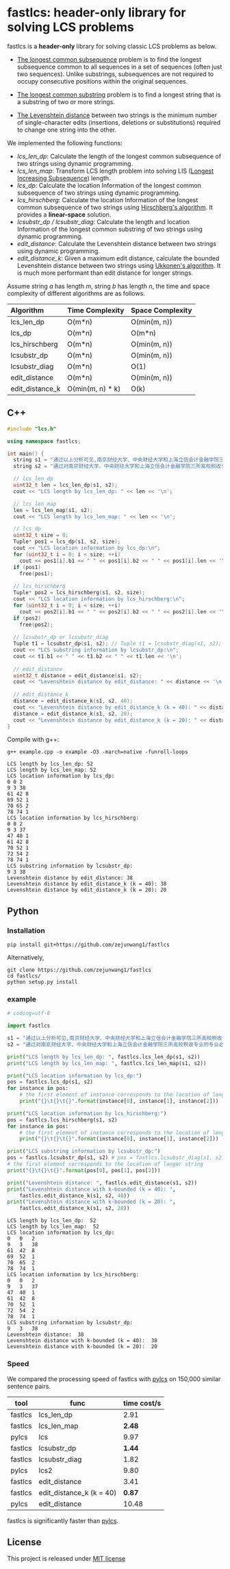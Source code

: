 # fastlcs: header-only library for solving LCS problems

fastlcs is a **header-only** library for solving classic LCS problems as below.

- [The longest common subsequence](https://en.wikipedia.org/wiki/Longest_common_subsequence) problem is to find the longest subsequence common to all sequences in a set of sequences (often just two sequences). Unlike substrings, subsequences are not required to occupy consecutive positions within the original sequences.

- [The longest common substring](https://en.wikipedia.org/wiki/Longest_common_substring) problem is to find a longest string that is a substring of two or more strings.

- [The Levenshtein distance](https://en.wikipedia.org/wiki/Levenshtein_distance) between two strings is the minimum number of single-character edits (insertions, deletions or substitutions) required to change one string into the other.

We implemented the following functions:

- *lcs_len_dp*: Calculate the length of the longest common subsequence of two strings using dynamic programming.
- *lcs_len_map*: Transform LCS length problem into solving LIS ([Longest Increasing Subsequence](https://en.wikipedia.org/wiki/Longest_increasing_subsequence)) length.
- *lcs_dp*: Calculate the location Information of the longest common subsequence of two strings using dynamic programming.
- *lcs_hirschberg*: Calculate the location Information of the longest common subsequence of two strings using [Hirschberg's algorithm](https://en.wikipedia.org/wiki/Hirschberg%27s_algorithm). It provides a **linear-space** solution.
- *lcsubstr_dp / lcsubstr_diag*: Calculate the length and location Information of the longest common substring of two strings using dynamic programming.
- *edit_distance*: Calculate the Levenshtein distance between two strings using dynamic programming.
- *edit_distance_k*: Given a maximum edit distance, calculate the bounded Levenshtein distance between two strings using [Ukkonen's algorithm](https://www.cs.helsinki.fi/u/ukkonen/InfCont85.PDF). It is much more performant than edit distance for longer strings.

Assume string *a* has length *m*, string *b* has length *n*, the time and space complexity of different algorithms are as follows.

| Algorithm       | Time Complexity  | Space Complexity |
|:--------------- | ---------------- | ---------------- |
| lcs_len_dp      | O(m*n)           | O(min(m, n))     |
| lcs_dp          | O(m*n)           | O(m*n)           |
| lcs_hirschberg  | O(m*n)           | O(min(m, n))     |
| lcsubstr_dp     | O(m*n)           | O(min(m, n))     |
| lcsubstr_diag   | O(m*n)           | O(1)             |
| edit_distance   | O(m*n)           | O(min(m, n))     |
| edit_distance_k | O(min(m, n) * k) | O(k)             |

## C++

```cpp
#include "lcs.h"

using namespace fastlcs;

int main() {
  string s1 = "通过以上分析可见,南京财经大学、中央财经大学和上海立信会计金融学院三所高校税收专业的专业必修课课程设计大同小异,而三个学校专业选修课和实践课课程设置差距较大。";
  string s2 = "通过对南京财经大学、中央财经大学和上海立信会计金融学院三所高校税收专业的专业必修课、专业选修课和实践教学课的设置进行研究,为本专业课程的调整提供参考。";

  // lcs_len_dp
  uint32_t len = lcs_len_dp(s1, s2);
  cout << "LCS length by lcs_len_dp: " << len << '\n';

  // lcs_len_map
  len = lcs_len_map(s1, s2);
  cout << "LCS length by lcs_len_map: " << len << '\n';

  // lcs_dp
  uint32_t size = 0;
  Tuple* pos1 = lcs_dp(s1, s2, size);
  cout << "LCS location information by lcs_dp:\n";
  for (uint32_t i = 0; i < size; ++i)
    cout << pos1[i].b1 << " " << pos1[i].b2 << " " << pos1[i].len << '\n';
  if (pos1)
    free(pos1);
 
  // lcs_hirschberg
  Tuple* pos2 = lcs_hirschberg(s1, s2, size);
  cout << "LCS location information by lcs_hirschberg:\n";
  for (uint32_t i = 0; i < size; ++i)
    cout << pos2[i].b1 << " " << pos2[i].b2 << " " << pos2[i].len << '\n';
  if (pos2)
    free(pos2);
  
  // lcsubstr_dp or lcsubstr_diag
  Tuple t1 = lcsubstr_dp(s1, s2); // Tuple t1 = lcsubstr_diag(s1, s2);
  cout << "LCS substring information by lcsubstr_dp:\n";
  cout << t1.b1 << " " << t1.b2 << " " << t1.len << '\n';
  
  // edit_distance
  uint32_t distance = edit_distance(s1, s2);
  cout << "Levenshtein distance by edit_distance: " << distance << '\n';
  
  // edit_distance_k
  distance = edit_distance_k(s1, s2, 40);
  cout << "Levenshtein distance by edit_distance_k (k = 40): " << distance << '\n';
  distance = edit_distance_k(s1, s2, 20);
  cout << "Levenshtein distance by edit_distance_k (k = 20): " << distance << '\n';
}


```

Compile with g++:

```shell
g++ example.cpp -o example -O3 -march=native -funroll-loops
```

```context
LCS length by lcs_len_dp: 52
LCS length by lcs_len_map: 52
LCS location information by lcs_dp:
0 0 2
9 3 38
61 42 8
69 52 1
70 65 2
78 74 1
LCS location information by lcs_hirschberg:
0 0 2
9 3 37
47 40 1
61 42 8
70 52 1
72 54 2
78 74 1
LCS substring information by lcsubstr_dp:
9 3 38
Levenshtein distance by edit_distance: 38
Levenshtein distance by edit_distance_k (k = 40): 38
Levenshtein distance by edit_distance_k (k = 20): 20
```

## Python

### Installation

```shell
pip install git+https://github.com/zejunwang1/fastlcs
```

Alternatively,

```shell
git clone https://github.com/zejunwang1/fastlcs
cd fastlcs/
python setup.py install
```

### example

```python
# coding=utf-8

import fastlcs

s1 = "通过以上分析可见,南京财经大学、中央财经大学和上海立信会计金融学院三所高校税收专业的专业必修课课程设计大同小异,而三个学校专业选修课和实践课课程设置差距较大。"
s2 = "通过对南京财经大学、中央财经大学和上海立信会计金融学院三所高校税收专业的专业必修课、专业选修课和实践教学课的设置进行研究,为本专业课程的调整提供参考。"

print("LCS length by lcs_len_dp: ", fastlcs.lcs_len_dp(s1, s2))
print("LCS length by lcs_len_map: ", fastlcs.lcs_len_map(s1, s2))

print("LCS location information by lcs_dp:")
pos = fastlcs.lcs_dp(s1, s2)
for instance in pos:
    # the first element of instance corresponds to the location of longer string
    print("{}\t{}\t{}".format(instance[0], instance[1], instance[2]))

print("LCS location information by lcs_hirschberg:")
pos = fastlcs.lcs_hirschberg(s1, s2)
for instance in pos:
    # the first element of instance corresponds to the location of longer string
    print("{}\t{}\t{}".format(instance[0], instance[1], instance[2]))

print("LCS substring information by lcsubstr_dp:")
pos = fastlcs.lcsubstr_dp(s1, s2) # pos = fastlcs.lcsubstr_diag(s1, s2)
# the first element corresponds to the location of longer string
print("{}\t{}\t{}".format(pos[0], pos[1], pos[2]))

print("Levenshtein distance: ", fastlcs.edit_distance(s1, s2))
print("Levenshtein distance with k-bounded (k = 40): ", 
    fastlcs.edit_distance_k(s1, s2, 40))
print("Levenshtein distance with k-bounded (k = 20): ", 
    fastlcs.edit_distance_k(s1, s2, 20))


```

```context
LCS length by lcs_len_dp:  52
LCS length by lcs_len_map:  52
LCS location information by lcs_dp:
0	0	2
9	3	38
61	42	8
69	52	1
70	65	2
78	74	1
LCS location information by lcs_hirschberg:
0	0	2
9	3	37
47	40	1
61	42	8
70	52	1
72	54	2
78	74	1
LCS substring information by lcsubstr_dp:
9	3	38
Levenshtein distance:  38
Levenshtein distance with k-bounded (k = 40):  38
Levenshtein distance with k-bounded (k = 20):  20
```

### Speed

We compared the processing speed of fastlcs with [pylcs](https://github.com/Meteorix/pylcs) on 150,000 similar sentence pairs.

| tool    | func                     | time cost/s |
| ------- | ------------------------ | ----------- |
| fastlcs | lcs_len_dp               | 2.91        |
| fastlcs | lcs_len_map              | **2.48**    |
| pylcs   | lcs                      | 9.97        |
| fastlcs | lcsubstr_dp              | **1.44**    |
| fastlcs | lcsubstr_diag            | 1.82        |
| pylcs   | lcs2                     | 9.80        |
| fastlcs | edit_distance            | 3.41        |
| fastlcs | edit_distance_k (k = 40) | **0.87**    |
| pylcs   | edit_distance            | 10.48       |

fastlcs is significantly faster than [pylcs](https://github.com/Meteorix/pylcs).

## License

This project is released under [MIT license](https://github.com/zejunwang1/fastlcs/blob/main/LICENSE)


